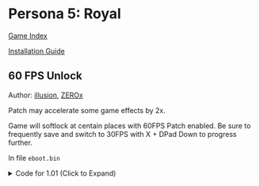 # Persona 5: Royal

[Game Index](README.md#games)

[Installation Guide](https://illusion0001.github.io/install-instructions/)

## 60 FPS Unlock

Author: [illusion](https://twitter.com/illusion0002), [ZEROx](https://github.com/Xcedf)

Patch may accelerate some game effects by 2x.

Game will softlock at centain places with 60FPS Patch enabled. Be sure to frequently save and switch to 30FPS with X + DPad Down to progress further.

In file `eboot.bin`

<details>
<summary>Code for 1.01 (Click to Expand)</summary>

```
# all codes must be applied for patch to work

# write to flag // hack

E8 A2 FE 19 00 5D B0 01 C3 90 90 90 90 90 90 90 90 90

E8 A2 FE 19 00 5D B0 01 C3 C6 05 8F AD 4F 02 3C EB 56

48 8D 7A 14 0F 45 C8 89 4A 2C

48 8D 7A 14 EB A5 90 90 90 90

# call

48 8D 0D 1D 81 4F 02 8B 71 2C E8 45 9E 00 00

67 67 E8 CD 81 05 00 90 90 90 E8 45 9E 00 00

###########################################

# Buttons id (missing dpad):
# int | button
# 2 L3 
# 4 R3
# 2048 R1
# 512 R2
# 1024 L1 
# 256 L2
# 16384 X
# 32768 Square
# 4096 Triangle
# 8192 Circle
# 1048576 Touchpad

###########################################

# switch framerate mode with X + DPad Down

C3 E8 60 03 5F 01 90 90 90 90 90 90 90 90 90 90 90 90 90 90 90 90 55 48 89 E5 41 57 41 56 53 48 83 EC 28 4C 8B 3D A4 25 B6 01 49 89 FE 48 89 F3 48 8D 55 D0 48 8D 4D C0 49 8B 07 48 89 45 E0 48 8B BE C8 00 00 00 48 8D 76 08 48 8B 07 FF 50 10 48 8D 05 D3 D8 E9 01 C5 FA 10 45 D0 C5 FA 10 10 C5 FA 5C C2 C4 E3 79 04 DA 00 C5 EA 58 55 C0 C5 FA 11 45 D0 C5 FB 10

C3 E8 60 03 5F 01 48 8D 0D 49 FF 49 02 EB 08 90 90 90 90 90 90 90 C3 81 3D DD D8 1C 02 40 40 00 00 75 33 81 3D A9 01 4A 02 40 40 00 00 74 35 80 3D 4C FF 49 02 3C 75 05 41 B0 1E EB 03 41 B0 3C 44 88 05 3B FF 49 02 44 88 05 90 01 4A 02 41 B8 40 40 00 00 EB 07 44 8B 05 A1 D8 1C 02 44 89 05 72 01 4A 02 44 8A 05 73 01 4A 02 44 88 05 10 FF 49 02 8B 71 2C C3 10
```

</details>
